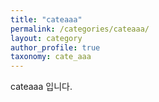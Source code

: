 ```yaml
---
title: "cateaaa"
permalink: /categories/cateaaa/
layout: category
author_profile: true
taxonomy: cate_aaa
---
```

cateaaa 입니다.
